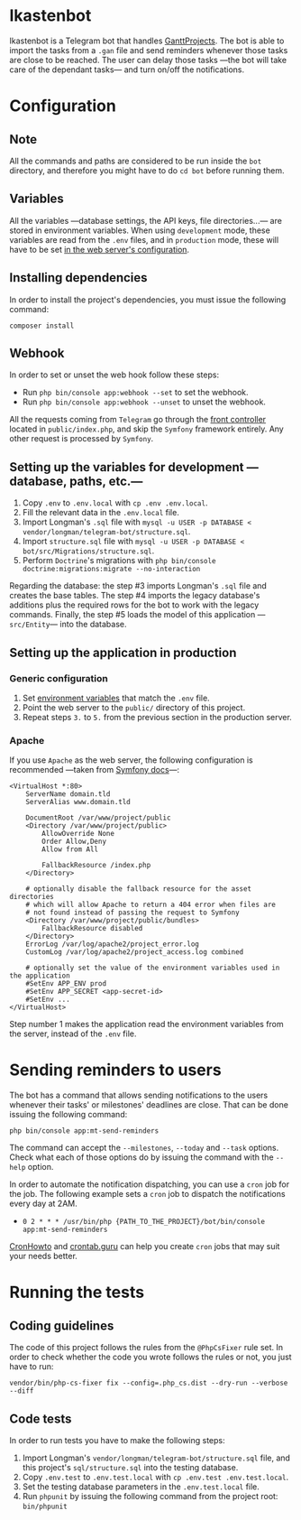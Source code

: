 # Ikastenbot

Ikastenbot is a Telegram bot that handles [GanttProjects][gantt-project-page].
The bot is able to import the tasks from a `.gan` file and send reminders
whenever those tasks are close to be reached. The user can delay those tasks
—the bot will take care of the dependant tasks— and turn on/off the
notifications.

# Configuration
## Note
All the commands and paths are considered to be run inside the `bot` directory,
and therefore you might have to do `cd bot` before running them.

## Variables
All the variables —database settings, the API keys, file directories...— are
stored in environment variables. When using `development` mode, these variables
are read from the `.env` files, and in `production` mode, these will have to be
set [in the web server's configuration][apache-docs-env].

## Installing dependencies
In order to install the project's dependencies, you must issue the following
command:

`composer install`

## Webhook
In order to set or unset the web hook follow these steps:

* Run `php bin/console app:webhook --set` to set the webhook.
* Run `php bin/console app:webhook --unset` to unset the webhook.

All the requests coming from `Telegram` go through the
[front controller][wiki-front-controller] located in `public/index.php`, and
skip the `Symfony` framework entirely. Any other request is processed by
`Symfony`.

## Setting up the variables for development —database, paths, etc.—
1. Copy `.env` to `.env.local` with `cp .env .env.local`.
2. Fill the relevant data in the `.env.local` file.
3. Import Longman's `.sql` file with
    `mysql -u USER -p DATABASE < vendor/longman/telegram-bot/structure.sql`.
4. Import `structure.sql` file with
    `mysql -u USER -p DATABASE < bot/src/Migrations/structure.sql`.
5. Perform `Doctrine`'s migrations with
    `php bin/console doctrine:migrations:migrate --no-interaction`

Regarding the database: the step \#3 imports Longman's `.sql` file and creates
the base tables. The step \#4 imports the legacy database's additions plus the
required rows for the bot to work with the legacy commands. Finally, the step
\#5 loads the model of this application —`src/Entity`— into the database.

## Setting up the application in production
### Generic configuration
1. Set [environment variables][apache-docs-env] that match the `.env` file.
2. Point the web server to the `public/` directory of this project.
3. Repeat steps `3.` to `5.` from the previous section in the production
    server.

### Apache
If you use `Apache` as the web server, the following configuration is
recommended —taken from [Symfony docs][symfony-docs-apache-prod]—:
```
<VirtualHost *:80>
    ServerName domain.tld
    ServerAlias www.domain.tld

    DocumentRoot /var/www/project/public
    <Directory /var/www/project/public>
        AllowOverride None
        Order Allow,Deny
        Allow from All

        FallbackResource /index.php
    </Directory>

    # optionally disable the fallback resource for the asset directories
    # which will allow Apache to return a 404 error when files are
    # not found instead of passing the request to Symfony
    <Directory /var/www/project/public/bundles>
        FallbackResource disabled
    </Directory>
    ErrorLog /var/log/apache2/project_error.log
    CustomLog /var/log/apache2/project_access.log combined

    # optionally set the value of the environment variables used in the application
    #SetEnv APP_ENV prod
    #SetEnv APP_SECRET <app-secret-id>
    #SetEnv ...
</VirtualHost>
```

Step number 1 makes the application read the environment variables from the
server, instead of the `.env` file.

# Sending reminders to users
The bot has a command that allows sending notifications to the users whenever
their tasks' or milestones' deadlines are close. That can be done issuing the
following command:

`php bin/console app:mt-send-reminders`

The command can accept the `--milestones`, `--today` and `--task` options.
Check what each of those options do by issuing the command with the `--help`
option.

In order to automate the notification dispatching, you can use a `cron` job for
the job. The following example sets a `cron` job to dispatch the notifications
every day at 2AM.

* `0 2 * * * /usr/bin/php {PATH_TO_THE_PROJECT}/bot/bin/console app:mt-send-reminders`

[CronHowto][ubuntu-docs-cron-howto] and [crontab.guru][crontab-guru-page] can
help you create `cron` jobs that may suit your needs better.

# Running the tests
## Coding guidelines
The code of this project follows the rules from the `@PhpCsFixer` rule set. In
order to check whether the code you wrote follows the rules or not, you just
have to run:

`vendor/bin/php-cs-fixer fix --config=.php_cs.dist --dry-run --verbose --diff`

## Code tests
In order to run tests you have to make the following steps:

1. Import Longman's `vendor/longman/telegram-bot/structure.sql` file, and this
    project's `sql/structure.sql` into the testing database.
2. Copy `.env.test` to `.env.test.local` with `cp .env.test .env.test.local`.
3. Set the testing database parameters in the `.env.test.local` file.
4. Run `phpunit` by issuing the following command from the project root:
    `bin/phpunit`

[gantt-project-page]: https://www.ganttproject.biz/
[apache-docs-env]: https://httpd.apache.org/docs/2.4/mod/mod_env.html#setenv
[wiki-front-controller]: https://en.wikipedia.org/wiki/Front_controller
[symfony-docs-apache-prod]: https://symfony.com/doc/current/setup/web_server_configuration.html#apache-with-mod-php-php-cgi
[ubuntu-docs-cron-howto]: https://help.ubuntu.com/community/CronHowto
[crontab-guru-page]: https://crontab.guru/
